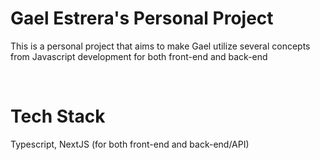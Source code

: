 # Gael Estrera's Personal Project
<p> This is a personal project that aims to make Gael utilize several concepts from Javascript development for both front-end and back-end</p>

<br>

# Tech Stack
<p> Typescript, NextJS (for both front-end and back-end/API) </p>
